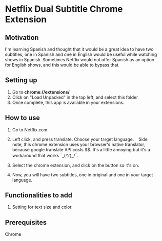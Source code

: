 #  Netflix Dual Subtitle Chrome Extension

## Motivation
I'm learning Spanish and thought that it would be a great idea to have two subtitles, one in Spanish and one in English would be useful while watching shows in Spanish.
Sometimes Netflix would not offer Spanish as an option for English shows, and this would be able to bypass that.


## Setting up
1. Go to **chrome://extensions/**
2. Click on "Load Unpacked" in the top left, and select this folder
3. Once complete, this app is available in your extensions.

## How to use
1. Go to Netflix.com
2. Left click, and press translate. Choose your target language.&nbsp;&nbsp;&nbsp;&nbsp;Side note, this chrome extension uses your browser's native translator, because google translate API costs $$. It's a little annoying but it's a workaround that works ¯\_(ツ)_/¯.

4. Select the chrome extension, and click on the button so it's on.

6. Now, you will have two subtitles, one in original and one in your target language.

## Functionalities to add
1. Setting for text size and color.

## Prerequisites
Chrome
